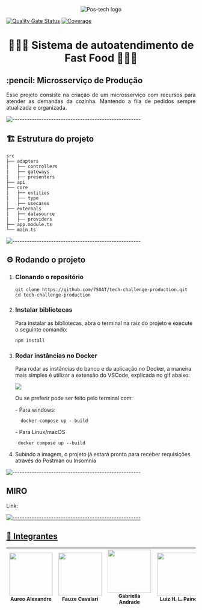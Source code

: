 <p align="center">
  <img src="https://i.ibb.co/nM93Y6b/Novo-Projeto.png" alt="Pos-tech logo">
</p>

[![Quality Gate Status](https://sonarcloud.io/api/project_badges/measure?project=7SOAT_tech-challenge-production&metric=alert_status)](https://sonarcloud.io/summary/new_code?id=7SOAT_tech-challenge-production)
[![Coverage](https://sonarcloud.io/api/project_badges/measure?project=7SOAT_tech-challenge-production&metric=coverage)](https://sonarcloud.io/summary/new_code?id=7SOAT_tech-challenge-production)

<h1 align="center">🍔🥤🍨 Sistema de autoatendimento de Fast Food 🍨🥤🍔</h1>

<h2 id="microsservico">:pencil: Microsserviço de Produção</h2>
<p align="justify">
  Esse projeto consiste na criação de um microsserviço com recursos para atender as demandas da cozinha.
  Mantendo a fila de pedidos sempre atualizada e organizada.
</p>

![-----------------------------------------------------](https://raw.githubusercontent.com/andreasbm/readme/master/assets/lines/rainbow.png)
<h2>🏗️ Estrutura do projeto</h2>

```
src
├── adapters
|   ├── controllers
|   ├── gateways
|   ├── presenters
├── api
├── core
|   ├── entities
|   ├── type
|   ├── usecases
├── externals
|   ├── datasource
|   ├── providers
├── app.module.ts
└── main.ts
```
![-----------------------------------------------------](https://raw.githubusercontent.com/andreasbm/readme/master/assets/lines/rainbow.png)
<h2 id="requisitos"> ⚙️ Rodando o projeto</h2>

<ol start="1">
  <li>
    <h3>Clonando o repositório</h3>

    git clone https://github.com/7SOAT/tech-challenge-production.git
    cd tech-challenge-production
  </li>
  <li>
    <h3>Instalar bibliotecas</h3>
    <p>Para instalar as bibliotecas, abra o terminal na raiz do projeto e execute o seguinte comando:</p>

    npm install
  </li>
  <li>
    <h3>Rodar instâncias no Docker</h3>
    <p>Para rodar as instâncias do banco e da aplicação no Docker, a maneira mais simples é utilizar a extensão do VSCode, explicada no gif abaixo:</p>
    <img src="https://code.visualstudio.com/assets/docs/containers/overview/select-subset.gif">
    <p>Ou se preferir pode ser feito pelo terminal com:</p>
    <p> - Para windows:</p>

      docker-compose up --build

   <p> - Para Linux/macOS</p>

     docker compose up --build
  </li>
  <li>Subindo a imagem, o projeto já estará pronto para receber requisições através do Postman ou Insomnia</li>
</ol>

![-----------------------------------------------------](https://raw.githubusercontent.com/andreasbm/readme/master/assets/lines/rainbow.png)

<h2 id="miro"> MIRO </h2>
Link: <a href="https://miro.com/welcomeonboard/M3R3Z0xXNFFwb200QTZueWZENjRrdXdRS0NQdzFwdzF1SFNCTHNYTmttMi9GOGZ6cmVOQmJoWWZhUGlKOFZkWnNKYWxrLzFIYlBldUxnT0VlTWoxRFJUclJ5YlBiU1IycHc5Smpnb0h1a0d0ZlJheWZ3ZTJhcU1HZjRPRjdtMmkhZQ==?share_link_id=370719952948"/>

![-----------------------------------------------------](https://raw.githubusercontent.com/andreasbm/readme/master/assets/lines/rainbow.png)

<h2 id="requisitos"> 👤 Integrantes</h2>

[<img src="https://avatars.githubusercontent.com/u/76217994?v=4" width=115 > <br> <sub> Aureo Alexandre </sub>](https://github.com/Aureo-Bueno) | [<img src="https://avatars.githubusercontent.com/u/97612275?v=4" width=115 > <br> <sub> Fauze Cavalari </sub>](https://github.com/devfauze) | [<img src="https://avatars.githubusercontent.com/u/53823656?v=4" width=115 > <br> <sub> Gabriella Andrade </sub>](https://github.com/GabiAndradeD) | [<img src="https://avatars.githubusercontent.com/u/61785785?v=4" width=115 > <br> <sub> Luiz H. L. Paino </sub>](https://github.com/luizhlpaino) |
| :---: | :---: | :---: | :---: |